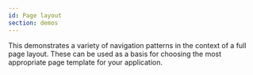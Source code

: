 ```yaml
---
id: Page layout
section: demos
---
```

This demonstrates a variety of navigation patterns in the context of a full page layout. These can be used as a basis for choosing the most appropriate page template for your application.
